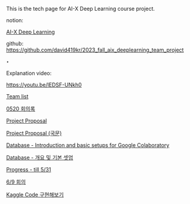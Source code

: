 This is the tech page for AI-X Deep Learning course project.

notion: 

[AI-X Deep Learning](https://www.notion.so/AI-X-Deep-Learning-2225df669bfa4652934620e67dfdee7c?pvs=21)

github: https://github.com/david419kr/2023_fall_aix_deeplearning_team_project

‣

Explanation video:

https://youtu.be/lEDSF-UNkh0

[Team list](https://www.notion.so/Team-list-fa46801227fc4b50897a2f0511412491?pvs=21)

[0520 회의록](https://www.notion.so/0520-f97b57757e874d86b882e50c29fe17cc?pvs=21)

[Project Proposal](https://www.notion.so/Project-Proposal-6ea466974bee43aa8947ce246f3382af?pvs=21)

[Project Proposal (국문)](https://www.notion.so/Project-Proposal-46144ed6085f4a31a311fd2e2bf6acf4?pvs=21)

[Database - Introduction and basic setups for Google Colaboratory](https://www.notion.so/Database-Introduction-and-basic-setups-for-Google-Colaboratory-d6503f6a0c1a4d0984fc97c7a0032922?pvs=21)

[Database - 개요 및 기본 셋업](https://www.notion.so/Database-d0855bc36ad44df38945b6f6d7718d6b?pvs=21)

[Progress - till 5/31](https://www.notion.so/Progress-till-5-31-db1b94ec3b874bbaa1a997a60c47fcda?pvs=21)

[6/9 회의](https://www.notion.so/6-9-b2baabde10c24d6b9a2d6656b644a503?pvs=21)

[Kaggle Code 구현해보기](https://www.notion.so/Kaggle-Code-001b32afe48a44bd808bd497b7354177?pvs=21)
